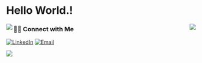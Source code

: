 <h1>Hello World.!</h1>

<a href="https://github.com/TechCursed/github-readme-stats">
  <img align="left" src="https://github-readme-stats.vercel.app/api?username=TechCursed&hide=stars,issues&count_private=true&show_icons=true"/>
  <img align="right" src="https://github-readme-stats.vercel.app/api/top-langs/?username=TechCursed&layout=compact" />
</a> 

<!-- <a href="https://github.com/TechCursed/github-readme-stats">
  <img align="right" src="https://github-readme-stats.vercel.app/api/top-langs/?username=TechCursed&layout=compact" />
</a>
 -->



<h3> 🤝🏻 Connect with Me </h3>

<p align="left">
<a href="https://www.linkedin.com/in/techcursed/" target="_blank"><img alt="LinkedIn" src="https://img.shields.io/badge/LinkedIn-@techcursed-blue?style=flat&logo=linkedin"></a>
<a href="mailto:anshould@gmail.com"><img alt="Email" src="https://img.shields.io/badge/Mail-anshould@gmail.com-blue?style=flat&logo=gmail"></a>
</p>

<p align="left">
<img src="https://visitor-badge.laobi.icu/badge?page_id=TechCursed" id="counter">
</p>
